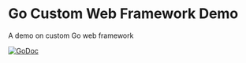 Go Custom Web Framework Demo
=====
A demo on custom Go web framework

[![GoDoc](https://godoc.org/github.com/antonyho/go-project-demo/pkg/webserver/framework?status.svg)](https://godoc.org/github.com/antonyho/go-project-demo/pkg/webserver/framework)